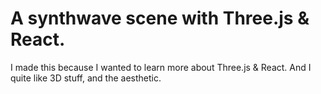 ﻿# A synthwave scene with Three.js & React.
 I made this because I wanted to learn more about Three.js & React. And I quite like 3D stuff, and the aesthetic.

